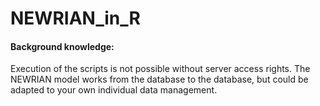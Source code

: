 # NEWRIAN_in_R

#### Background knowledge:  
Execution of the scripts is not possible without server access rights. The NEWRIAN model works from the database to the database, but could be adapted to your own individual data management. 
